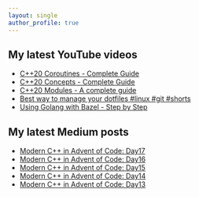 ```yaml
---
layout: single
author_profile: true
---
```


## My latest YouTube videos

<!--START_SECTION:youtube-->
* [C++20 Coroutines - Complete Guide](https:&#x2F;&#x2F;www.youtube.com&#x2F;watch?v&#x3D;w-dmOHhBX9o)
* [C++20 Concepts  - Complete Guide](https:&#x2F;&#x2F;www.youtube.com&#x2F;watch?v&#x3D;1So7onMFxJM)
* [C++20 Modules - A complete guide](https:&#x2F;&#x2F;www.youtube.com&#x2F;watch?v&#x3D;WRCwciJ5MTE)
* [Best way to manage your dotfiles #linux #git #shorts](https:&#x2F;&#x2F;www.youtube.com&#x2F;watch?v&#x3D;LHrB4TcU1JM)
* [Using Golang with Bazel - Step by Step](https:&#x2F;&#x2F;www.youtube.com&#x2F;watch?v&#x3D;mXLrk0ipwz4)
<!--END_SECTION:youtube-->

## My latest Medium posts

<!--START_SECTION:medium-->
* [Modern C++ in Advent of Code: Day17](https:&#x2F;&#x2F;itnext.io&#x2F;modern-c-in-advent-of-code-day17-16333c720226?source&#x3D;rss-1e1de1006a93------2)
* [Modern C++ in Advent of Code: Day16](https:&#x2F;&#x2F;itnext.io&#x2F;modern-c-in-advent-of-code-day16-6de15011455b?source&#x3D;rss-1e1de1006a93------2)
* [Modern C++ in Advent of Code: Day15](https:&#x2F;&#x2F;itnext.io&#x2F;modern-c-in-advent-of-code-day15-74c2023711b0?source&#x3D;rss-1e1de1006a93------2)
* [Modern C++ in Advent of Code: Day14](https:&#x2F;&#x2F;itnext.io&#x2F;modern-c-in-advent-of-code-day14-6f8347ec68d5?source&#x3D;rss-1e1de1006a93------2)
* [Modern C++ in Advent of Code: Day13](https:&#x2F;&#x2F;itnext.io&#x2F;modern-c-in-advent-of-code-day13-4ae500de12b0?source&#x3D;rss-1e1de1006a93------2)
<!--END_SECTION:medium-->